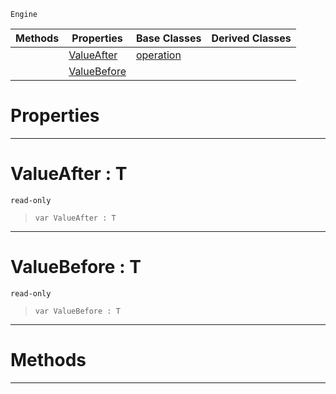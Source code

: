  `Engine`

|Methods|Properties|Base Classes|Derived Classes|
|---|---|---|---|
| |[ ValueAfter](https://github.com/ArendDanielek/ZeroDocsTest/blob/master/code_reference/class_reference/propertyoperation.markdown#valueafter-t)|[operation](https://github.com/ArendDanielek/ZeroDocsTest/blob/master/code_reference/class_reference/operation.markdown)| |
| |[ ValueBefore](https://github.com/ArendDanielek/ZeroDocsTest/blob/master/code_reference/class_reference/propertyoperation.markdown#valuebefore-t)| | |


 #  Properties


---  
 #  ValueAfter : T

 `read-only`

> 
> ``` lang=cpp, name=Zilch
> var ValueAfter : T


---  
 #  ValueBefore : T

 `read-only`

> 
> ``` lang=cpp, name=Zilch
> var ValueBefore : T


---  
 #  Methods


---  
 
  
  
  
  
  
  
  

 